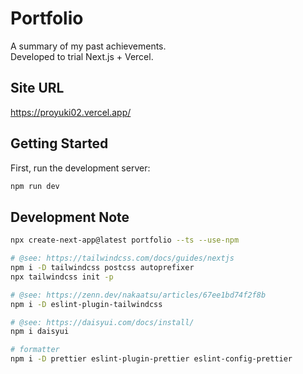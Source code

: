 # Portfolio

A summary of my past achievements.  
Developed to trial Next.js + Vercel.

## Site URL

https://proyuki02.vercel.app/

## Getting Started

First, run the development server:

```bash
npm run dev
```

## Development Note

```bash
npx create-next-app@latest portfolio --ts --use-npm

# @see: https://tailwindcss.com/docs/guides/nextjs
npm i -D tailwindcss postcss autoprefixer
npx tailwindcss init -p

# @see: https://zenn.dev/nakaatsu/articles/67ee1bd74f2f8b
npm i -D eslint-plugin-tailwindcss

# @see: https://daisyui.com/docs/install/
npm i daisyui

# formatter
npm i -D prettier eslint-plugin-prettier eslint-config-prettier
```
